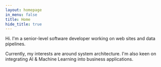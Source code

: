 ```yaml
---
layout: homepage
in_menu: false
title: Home
hide_title: true
---
```


Hi. I'm a senior-level software developer working on web sites and data pipelines.

Currently, my interests are around system architecture. I'm also keen on integrating AI & Machine Learning into business applications.
